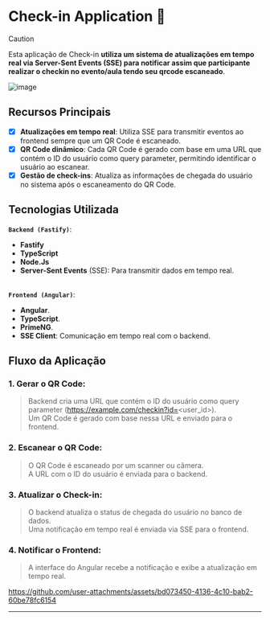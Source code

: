 # Check-in Application 🚀

> [!CAUTION]
> Esta aplicação de Check-in **utiliza um sistema de atualizações em tempo real via Server-Sent Events (SSE) para notificar assim que participante realizar o checkin no evento/aula tendo seu qrcode escaneado**. 

![image](https://github.com/user-attachments/assets/68b1a6c8-5d5e-4e45-9492-4e3a8567214a)


## Recursos Principais
- [x] **Atualizações em tempo real**: Utiliza SSE para transmitir eventos ao frontend sempre que um QR Code é escaneado. <br>
- [x] **QR Code dinâmico**: Cada QR Code é gerado com base em uma URL que contém o ID do usuário como query parameter, permitindo identificar o usuário ao escanear. <br>
- [x] **Gestão de check-ins**: Atualiza as informações de chegada do usuário no sistema após o escaneamento do QR Code.
      
## Tecnologias Utilizada
**`Backend (Fastify)`**: <br>
* **Fastify** <br>
* **TypeScript** <br>
* **Node.Js**
* **Server-Sent Events** (SSE): Para transmitir dados em tempo real. <br><br>

**`Frontend (Angular)`**:
* **Angular**.
* **TypeScript**.
* **PrimeNG**.
* **SSE Client**: Comunicação em tempo real com o backend.
  
## Fluxo da Aplicação
### 1. Gerar o QR Code:
> Backend cria uma URL que contém o ID do usuário como query parameter (https://example.com/checkin?id=<user_id>). <br>
> Um QR Code é gerado com base nessa URL e enviado para o frontend.

### 2. Escanear o QR Code:
> O QR Code é escaneado por um scanner ou câmera. <br>
> A URL com o ID do usuário é enviada para o backend.

### 3. Atualizar o Check-in:
> O backend atualiza o status de chegada do usuário no banco de dados. <br>
> Uma notificação em tempo real é enviada via SSE para o frontend.

### 4. Notificar o Frontend:
> A interface do Angular recebe a notificação e exibe a atualização em tempo real.

https://github.com/user-attachments/assets/bd073450-4136-4c10-bab2-60be78fc6154

<hr>
